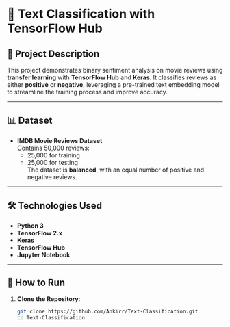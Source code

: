 # 🧠 Text Classification with TensorFlow Hub

## 📖 Project Description

This project demonstrates binary sentiment analysis on movie reviews using **transfer learning** with **TensorFlow Hub** and **Keras**. It classifies reviews as either **positive** or **negative**, leveraging a pre-trained text embedding model to streamline the training process and improve accuracy.

---

## 📊 Dataset

- **IMDB Movie Reviews Dataset**  
  Contains 50,000 reviews:
  - 25,000 for training
  - 25,000 for testing  
  The dataset is **balanced**, with an equal number of positive and negative reviews.

---

## 🛠️ Technologies Used

- **Python 3**
- **TensorFlow 2.x**
- **Keras**
- **TensorFlow Hub**
- **Jupyter Notebook**

---

## 🚀 How to Run

1. **Clone the Repository**:
   ```bash
   git clone https://github.com/Ankirr/Text-Classification.git
   cd Text-Classification
